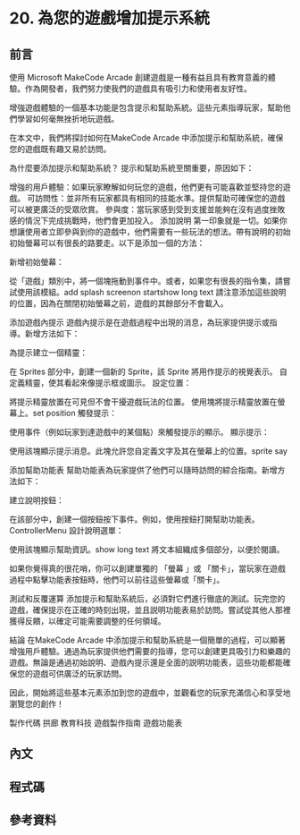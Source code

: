 # 20. 為您的遊戲增加提示系統

## 前言

使用 Microsoft MakeCode Arcade 創建遊戲是一種有益且具有教育意義的體驗。作為開發者，我們努力使我們的遊戲具有吸引力和使用者友好性。

增強遊戲體驗的一個基本功能是包含提示和幫助系統。這些元素指導玩家，幫助他們學習如何毫無挫折地玩遊戲。

在本文中，我們將探討如何在MakeCode Arcade 中添加提示和幫助系統，確保您的遊戲既有趣又易於訪問。

為什麼要添加提示和幫助系統？
提示和幫助系統至關重要，原因如下：

增強的用戶體驗：如果玩家瞭解如何玩您的遊戲，他們更有可能喜歡並堅持您的遊戲。
可訪問性：並非所有玩家都具有相同的技能水準。提供幫助可確保您的遊戲可以被更廣泛的受眾欣賞。
參與度：當玩家感到受到支援並能夠在沒有過度挫敗感的情況下完成挑戰時，他們會更加投入。
添加說明
第一印象就是一切。如果你想讓使用者立即參與到你的遊戲中，他們需要有一些玩法的想法。帶有說明的初始初始螢幕可以有很長的路要走。以下是添加一個的方法：

新增初始螢幕：

從「遊戲」類別中，將一個塊拖動到事件中。或者，如果您有很長的指令集，請嘗試使用該模組。add splash screenon startshow long text
請注意添加這些說明的位置，因為在關閉初始螢幕之前，遊戲的其餘部分不會載入。

添加遊戲內提示
遊戲內提示是在遊戲過程中出現的消息，為玩家提供提示或指導。新增方法如下：

為提示建立一個精靈：

在 Sprites 部分中，創建一個新的 Sprite，該 Sprite 將用作提示的視覺表示。
自定義精靈，使其看起來像提示框或圖示。
設定位置：

將提示精靈放置在可見但不會干擾遊戲玩法的位置。
使用塊將提示精靈放置在螢幕上。set position
觸發提示：

使用事件（例如玩家到達遊戲中的某個點）來觸發提示的顯示。
顯示提示：

使用該塊顯示提示消息。此塊允許您自定義文字及其在螢幕上的位置。sprite say

添加幫助功能表
幫助功能表為玩家提供了他們可以隨時訪問的綜合指南。新增方法如下：

建立說明按鈕：

在該部分中，創建一個按鈕按下事件。例如，使用按鈕打開幫助功能表。ControllerMenu
設計說明選單：

使用該塊顯示幫助資訊。show long text
將文本組織成多個部分，以便於閱讀。

如果你覺得真的很花哨，你可以創建單獨的 「螢幕 」或 「關卡」，當玩家在遊戲過程中點擊功能表按鈕時，他們可以前往這些螢幕或「關卡」。

測試和反覆運算
添加提示和幫助系統后，必須對它們進行徹底的測試。玩完您的遊戲，確保提示在正確的時刻出現，並且説明功能表易於訪問。嘗試從其他人那裡獲得反饋，以確定可能需要調整的任何領域。

結論
在MakeCode Arcade 中添加提示和幫助系統是一個簡單的過程，可以顯著增強用戶體驗。通過為玩家提供他們需要的指導，您可以創建更具吸引力和樂趣的遊戲。無論是通過初始說明、遊戲內提示還是全面的説明功能表，這些功能都能確保您的遊戲可供廣泛的玩家訪問。

因此，開始將這些基本元素添加到您的遊戲中，並觀看您的玩家充滿信心和享受地瀏覽您的創作！

製作代碼
拱廊
教育科技
遊戲製作指南
遊戲功能表
## 內文

## 程式碼

## 參考資料